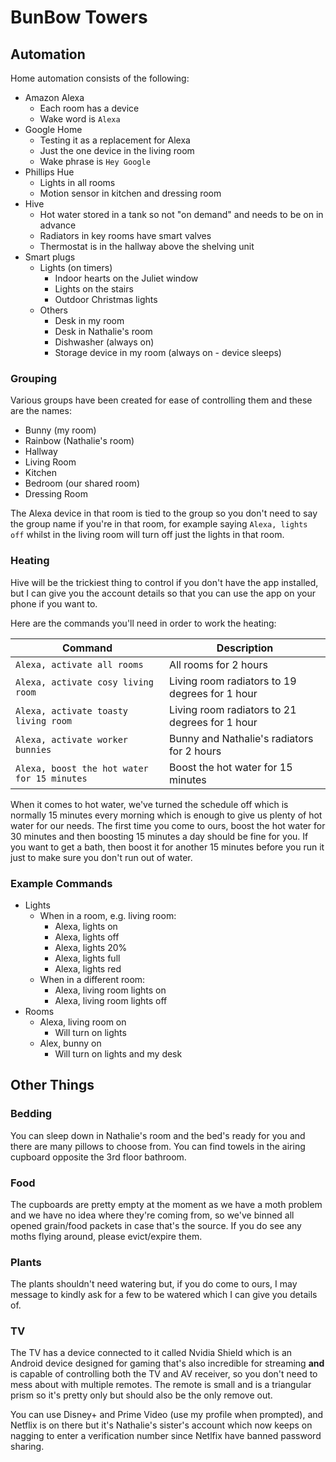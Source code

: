 # BunBow Towers

## Automation

Home automation consists of the following:

- Amazon Alexa
  - Each room has a device
  - Wake word is `Alexa`
- Google Home
  - Testing it as a replacement for Alexa
  - Just the one device in the living room
  - Wake phrase is `Hey Google`
- Phillips Hue
  - Lights in all rooms
  - Motion sensor in kitchen and dressing room
- Hive
  - Hot water stored in a tank so not "on demand" and needs to be on in advance
  - Radiators in key rooms have smart valves
  - Thermostat is in the hallway above the shelving unit
- Smart plugs
  - Lights (on timers)
    - Indoor hearts on the Juliet window
    - Lights on the stairs
    - Outdoor Christmas lights
  - Others
    - Desk in my room
    - Desk in Nathalie's room
    - Dishwasher (always on)
    - Storage device in my room (always on - device sleeps)

### Grouping

Various groups have been created for ease of controlling them and these are the names:

- Bunny (my room)
- Rainbow (Nathalie's room)
- Hallway
- Living Room
- Kitchen
- Bedroom (our shared room)
- Dressing Room

The Alexa device in that room is tied to the group so you don't need to say the group name if you're in that room, for example saying `Alexa, lights off` whilst in the living room will turn off just the lights in that room.

### Heating

Hive will be the trickiest thing to control if you don't have the app installed, but I can give you the account details so that you can use the app on your phone if you want to.

Here are the commands you'll need in order to work the heating:

| Command                                     | Description                                    |
| ------------------------------------------- | ---------------------------------------------- |
| `Alexa, activate all rooms`                 | All rooms for 2 hours                          |
| `Alexa, activate cosy living room`          | Living room radiators to 19 degrees for 1 hour |
| `Alexa, activate toasty living room`        | Living room radiators to 21 degrees for 1 hour |
| `Alexa, activate worker bunnies`            | Bunny and Nathalie's radiators for 2 hours     |
| `Alexa, boost the hot water for 15 minutes` | Boost the hot water for 15 minutes             |

When it comes to hot water, we've turned the schedule off which is normally 15 minutes every morning which is enough to give us plenty of hot water for our needs. The first time you come to ours, boost the hot water for 30 minutes and then boosting 15 minutes a day should be fine for you. If you want to get a bath, then boost it for another 15 minutes before you run it just to make sure you don't run out of water.

### Example Commands

- Lights
  - When in a room, e.g. living room:
    - Alexa, lights on
    - Alexa, lights off
    - Alexa, lights 20%
    - Alexa, lights full
    - Alexa, lights red
  - When in a different room:
    - Alexa, living room lights on
    - Alexa, living room lights off
- Rooms
  - Alexa, living room on
    - Will turn on lights
  - Alex, bunny on
    - Will turn on lights and my desk

## Other Things

### Bedding

You can sleep down in Nathalie's room and the bed's ready for you and there are many pillows to choose from. You can find towels in the airing cupboard opposite the 3rd floor bathroom.

### Food

The cupboards are pretty empty at the moment as we have a moth problem and we have no idea where they're coming from, so we've binned all opened grain/food packets in case that's the source. If you do see any moths flying around, please evict/expire them.

### Plants

The plants shouldn't need watering but, if you do come to ours, I may message to kindly ask for a few to be watered which I can give you details of.

### TV

The TV has a device connected to it called Nvidia Shield which is an Android device designed for gaming that's also incredible for streaming **and** is capable of controlling both the TV and AV receiver, so you don't need to mess about with multiple remotes. The remote is small and is a triangular prism so it's pretty only but should also be the only remove out.

You can use Disney+ and Prime Video (use my profile when prompted), and Netflix is on there but it's Nathalie's sister's account which now keeps on nagging to enter a verification number since Netlfix have banned password sharing.
